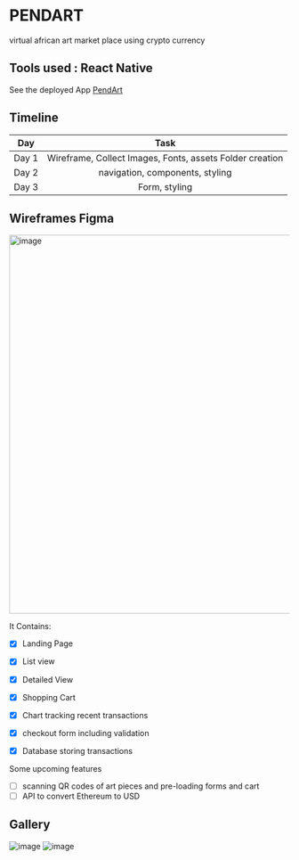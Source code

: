 # PENDART
virtual african art market place using crypto currency

## Tools used : React Native
See the deployed App [PendArt](https://dashnewsmads.herokuapp.com/) 

## Timeline

| Day	                  |                                 Task |
|:---------------------:|:------------------------------------:|
| Day 1 |	Wireframe, Collect Images, Fonts, assets Folder creation |
| Day 2 |	navigation, components, styling |
| Day 3 |	Form, styling |


## Wireframes Figma

<img width="680" alt="image" src="https://user-images.githubusercontent.com/66809588/175626463-db545f02-41eb-4e85-9869-2b3ff04b5c2c.png">



It Contains:

- [x] Landing Page
- [x] List view
- [x] Detailed View 
- [x] Shopping Cart
- [x] Chart tracking recent transactions
- [x] checkout form including validation
- [x] Database storing transactions



Some upcoming features

- [ ] scanning QR codes of art pieces and pre-loading forms and cart
- [ ] API to convert Ethereum to USD

## Gallery

![image](https://user-images.githubusercontent.com/66809588/178771540-af5e6bb5-5e15-4e35-8f22-0bd409bf4c25.png)
![image](https://user-images.githubusercontent.com/66809588/178773353-1abb8ad6-7555-4ba2-a15d-ceaffec146c1.png)











